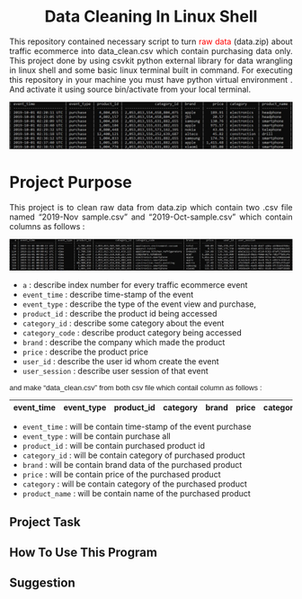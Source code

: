 <h1 align="center">Data Cleaning In Linux Shell</h1>

<p align="justify">
This repository contained necessary script to turn <font color=red>raw data</font> (data.zip) about traffic ecommerce into data_clean.csv which contain purchasing data only. This project done by using csvkit python external library for data wrangling in linux shell and some basic linux terminal built in command. For executing this repository in your machine you must have python virtual environment . And activate it using source bin/activate from your local terminal. 
</p>

![Alt text](image/table.jpg)

<font>Project Purpose</font>
===

<p align="justify">This project is to clean raw data from data.zip which contain two .csv file named “2019-Nov sample.csv” and “2019-Oct-sample.csv” which contain columns as follows :</p>

![Alt text](image/raw%20data.jpg)

 - `a`  : describe index number for every traffic  ecommerce event
 - `event_time` : describe time-stamp of the event
 - `event_type` : describe the type of the event view and purchase, 
 - `product_id` : describe the product id being accessed
 - `category_id` : describe some category about the event
 - `category_code` : describe product category being accessed
 - `brand` : describe the company which made the product
 - `price` : describe the product price
 - `user_id` : describe the user id whom create the event
 - `user_session` : describe user session of that event

<p style="text-align:justify; font-size:13px; font-family:Arial">and make “data_clean.csv” from both csv file which contail column as follows :</p>

|event_time|event_type|product_id|category|brand|price|category|product_name|
|:---:|:----:|:---:|:---:|:---:|:---:|:---:|:---:|

- `event_time` : will be contain time-stamp of the event purchase
- `event_type` : will be contain purchase all
- `product_id` : will be contain purchased product id
- `category_id` : will be contain category of purchased product
- `brand` : will be contain brand data of the purchased product
- `price` : will be contain price of the purchased product
- `category` : will be contain category of the purchased product
- `product_name` : will be contain name of the purchased product

<h2>Project Task</h2>


<h2>How To Use This Program</h2>

<h2>Suggestion</h2>



 





